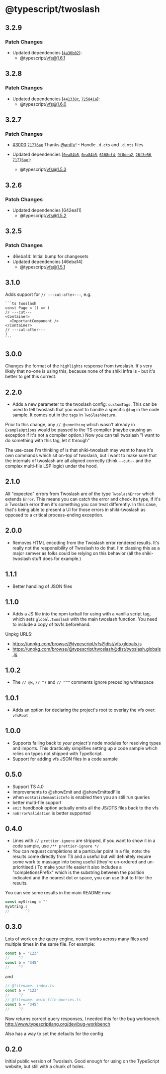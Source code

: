 # @typescript/twoslash

## 3.2.9

### Patch Changes

- Updated dependencies [[`4a30b02`](https://github.com/microsoft/TypeScript-Website/commit/4a30b022bc0c1df6b6abb71c99c104f3b19f2c91)]:
  - @typescript/vfs@1.6.1

## 3.2.8

### Patch Changes

- Updated dependencies [[`441338c`](https://github.com/microsoft/TypeScript-Website/commit/441338c04fbbef834ffa1ac6dc0dc8816e9137fc), [`725841a`](https://github.com/microsoft/TypeScript-Website/commit/725841adc9e5b734ccb0663fccb2ba05d0dcca62)]:
  - @typescript/vfs@1.6.0

## 3.2.7

### Patch Changes

- [#3000](https://github.com/microsoft/TypeScript-Website/pull/3000) [`71776ae`](https://github.com/microsoft/TypeScript-Website/commit/71776aecc1b56289ab56d240a9272ce83686ef1a) Thanks [@antfu](https://github.com/antfu)! - Handle `.d.cts` and `.d.mts` files

- Updated dependencies [[`0ea84b5`](https://github.com/microsoft/TypeScript-Website/commit/0ea84b59ae291aba677fe77ca059c4112e45fb9b), [`0ea84b5`](https://github.com/microsoft/TypeScript-Website/commit/0ea84b59ae291aba677fe77ca059c4112e45fb9b), [`6168ef4`](https://github.com/microsoft/TypeScript-Website/commit/6168ef49a4d08c0b5658732d23625bbcc6049109), [`9f8dea2`](https://github.com/microsoft/TypeScript-Website/commit/9f8dea2c19a3b6028148090f5e8cba8eea086ec3), [`26f3e56`](https://github.com/microsoft/TypeScript-Website/commit/26f3e566aa8fff235a8f6927ef2c33b28be4fe89), [`71776ae`](https://github.com/microsoft/TypeScript-Website/commit/71776aecc1b56289ab56d240a9272ce83686ef1a)]:
  - @typescript/vfs@1.5.3

## 3.2.6

### Patch Changes

- Updated dependencies [642ea11]
  - @typescript/vfs@1.5.2

## 3.2.5

### Patch Changes

- 46eba14: Initial bump for changesets
- Updated dependencies [46eba14]
  - @typescript/vfs@1.5.1

## 3.1.0

Adds support for `// ---cut-after---`, e.g.

````
```ts twoslash
const Page = () => (
// ---cut---
<Container>
  <ImportantComponent />
</Container>
// ---cut-after---
)
```
````

## 3.0.0

Changes the format of the `highlights` response from twoslash. It's very likely that no-one is using this, because none of the shiki infra is - but it's better to get this correct.

## 2.2.0

- Adds a new parameter to the twoslash config: `customTags`. This can be used to tell twoslash that you want to handle a specific `@tag` in the code sample. It comes out in the `tags` in `TwoSlashReturn`.

Prior to this change, any `// @something` which wasn't already in `ExampleOptions` would be passed to the TS compiler (maybe causing an exception if it's not a compiler option.) Now you can tell twoslash "I want to do something with this tag, let it through"

The use-case I'm thinking of is that shiki-twoslash may want to have it's own commands which sit on-top of twoslash, but I want to make sure that the internals of twoslash are all aligned correctly (think `--cut--` and the complex multi-file LSP logic) under the hood.

## 2.1.0

All "expected" errors from Twoslash are of the type `TwoslashError` which extends `Error`. This means you can catch the error and check its type, if it's a Twoslash error then it's something you can treat differently. In this case, that's being able to present a UI for those errors in shiki-twoslash as opposed to a critical process-ending exception.

## 2.0.0

- Removes HTML encoding from the Twoslash error rendered results. It's really not the responsibility of Twoslash to do that. I'm classing this as a major semver as folks could be relying on this behavior (all the shiki-twoslash stuff does for example.)

## 1.1.1

- Better handling of JSON files

## 1.1.0

- Adds a JS file into the npm tarball for using with a vanilla script tag, which sets `global.twoslash` with the main twoslash function. You need to include a copy of tsvfs beforehand.

Unpkg URLS:

- https://unpkg.com/browse/@typescript/vfs@dist/vfs.globals.js
- https://unpkg.com/browse/@typescript/twoslash@dist/twoslash.globals.js

## 1.0.2

- The `// @x`, `// ^?` and `// ^^^` comments ignore preceding whitespace

## 1.0.1

- Adds an option for declaring the project's root to overlay the vfs over: `vfsRoot`

## 1.0.0

- Supports falling back to _your project's_ node modules for resolving types and imports. This drastically simplifies setting up a code sample which relies on types not shipped with TypeScript.
- Support for adding vfs JSON files in a code sample

## 0.5.0

- Support TS 4.0
- Improvements to @showEmit and @showEmittedFile
- when `noStaticSemanticInfo` is enabled then you an still run queries
- better multi-file support
- `emit` handbook option actually emits all the JS/DTS files back to the vfs
- `noErrorValidation` is better supported

## 0.4.0

- Lines with `// prettier-ignore` are stripped, if you want to show it in a code sample, use `/** prettier-ignore */`
- You can request completions at a particular point in a file, note: the results come directly from TS and a
  useful but will definitely require some work to massage into being useful (they're un-ordered and un-prioritised.)
  To make your life easier it also includes a "completionsPrefix" which is the substring between the position indicated and the nearest dot or space, you can use that to filter the results.

You can see some results in the main README now.

```ts
const myString = ""
myString.s
//       ^?
```

## 0.3.0

Lots of work on the query engine, now it works across many files and multiple times in the same file. For example:

```ts
const a = "123"
//    ^?
const b = "345"
//    ^?
```

and

```ts
// @filename: index.ts
const a = "123"
//    ^?
// @filename: main-file-queries.ts
const b = "345"
//    ^?
```

Now returns correct query responses, I needed this for the bug workbench.
http://www.typescriptlang.org/dev/bug-workbench

Also has a way to set the defaults for the config

## 0.2.0

Initial public version of Twoslash. Good enough for using on the
TypeScript website, but still with a chunk of holes.
